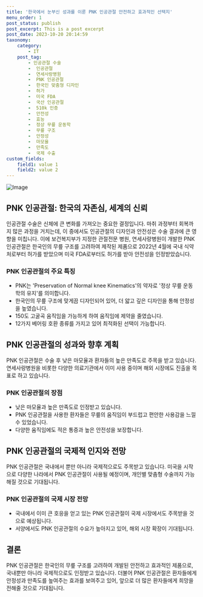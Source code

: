 ```yaml
---
title: '한국에서 눈부신 성과를 이룬 PNK 인공관절 안전하고 효과적인 선택지'
menu_order: 1
post_status: publish
post_excerpt: This is a post excerpt
post_date: 2023-10-20 20:14:59
taxonomy:
    category:
        - IT
    post_tag:
        - 인공관절 수술
        -  인공관절
        -  연세사랑병원
        -  PNK 인공관절
        -  한국인 맞춤형 디자인
        -  허가
        -  미국 FDA
        -  국산 인공관절
        -  510k 인증
        -  안전성
        -  효능
        -  정상 무릎 운동학
        -  무릎 구조
        -  안정성
        -  마모율
        -  만족도
        -  국제 수출
custom_fields:
    field1: value 1
    field2: value 2
---
```


![Image](https://imgnews.pstatic.net/image/029/2024/02/06/0002853956_001_20240206153401094.jpg?type=w647)


## PNK 인공관절: 한국의 자존심, 세계의 신뢰
인공관절 수술은 신체에 큰 변화를 가져오는 중요한 결정입니다. 마취 과정부터 회복까지 많은 과정을 거치는데, 이 중에서도 인공관절의 디자인과 안전성은 수술 결과에 큰 영향을 미칩니다. 이에 보건복지부가 지정한 관절전문 병원, 연세사랑병원이 개발한 PNK 인공관절은 한국인의 무릎 구조를 고려하여 제작된 제품으로 2022년 4월에 국내 식약처로부터 허가를 받았으며 미국 FDA로부터도 허가를 받아 안전성을 인정받았습니다.

### PNK 인공관절의 주요 특징
- PNK는 'Preservation of Normal knee Kinematics'의 약자로 '정상 무릎 운동학의 유지'를 의미합니다.
- 한국인의 무릎 구조에 맞게끔 디자인되어 있어, 더 얇고 깊은 디자인을 통해 안정성을 높였습니다.
- 150도 고굴곡 움직임을 가능하게 하여 움직임에 제약을 줄였습니다.
- 12가지 베어링 호환 종류를 가지고 있어 최적화된 선택이 가능합니다.

## PNK 인공관절의 성과와 향후 계획
PNK 인공관절은 수술 후 낮은 마모율과 환자들의 높은 만족도로 주목을 받고 있습니다. 연세사랑병원을 비롯한 다양한 의료기관에서 이미 사용 중이며 해외 시장에도 진출을 목표로 하고 있습니다.

### PNK 인공관절의 장점
- 낮은 마모율과 높은 만족도로 인정받고 있습니다.
- PNK 인공관절을 사용한 환자들은 무릎의 움직임이 부드럽고 편안한 사용감을 느낄 수 있었습니다.
- 다양한 움직임에도 적은 통증과 높은 안전성을 보장합니다.

## PNK 인공관절의 국제적 인지와 전망
PNK 인공관절은 국내에서 뿐만 아니라 국제적으로도 주목받고 있습니다. 미국을 시작으로 다양한 나라에서 PNK 인공관절이 사용될 예정이며, 개인별 맞춤형 수술까지 가능해질 것으로 기대됩니다.

### PNK 인공관절의 국제 시장 전망
- 국내에서 이미 큰 호응을 얻고 있는 PNK 인공관절이 국제 시장에서도 주목받을 것으로 예상됩니다.
- 서양에서도 PNK 인공관절의 수요가 높아지고 있어, 해외 시장 확장이 기대됩니다.

## 결론
PNK 인공관절은 한국인의 무릎 구조를 고려하여 개발된 안전하고 효과적인 제품으로, 국내뿐만 아니라 국제적으로도 인정받고 있습니다. 더불어 PNK 인공관절은 환자들에게 안정성과 만족도를 높여주는 효과를 보여주고 있어, 앞으로 더 많은 환자들에게 희망을 전해줄 것으로 기대됩니다.
